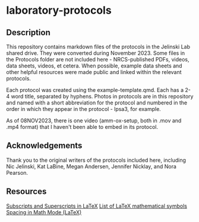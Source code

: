 # laboratory-protocols

## Description
This repository contains markdown files of the protocols in the Jelinski Lab shared drive. They were converted during November 2023. Some files in the Protocols folder are not included here - NRCS-published PDFs, videos, data sheets, videos, et cetera. When possible, example data sheets and other helpful resources were made public and linked within the relevant protocols.

Each protocol was created using the example-template.qmd. Each has a 2-4 word title, separated by hyphens. Photos in protocols are in this repository and named with a short abbreviation for the protocol and numbered in the order in which they appear in the protocol - lpsa3, for example.

As of 08NOV2023, there is one video (amm-ox-setup, both in .mov and .mp4 format) that I haven't been able to embed in its protocol. 

## Acknowledgements
Thank you to the original writers of the protocols included here, including Nic Jelinski, Kat LaBine, Megan Andersen, Jennifer Nicklay, and Nora Pearson.

## Resources
[Subscripts and Superscripts in LaTeX](https://www.overleaf.com/learn/latex/Subscripts_and_superscripts)
[List of LaTeX mathematical symbols](https://oeis.org/wiki/List_of_LaTeX_mathematical_symbols)
[Spacing in Math Mode (LaTeX)](http://www.emerson.emory.edu/services/latex/latex_119.html)